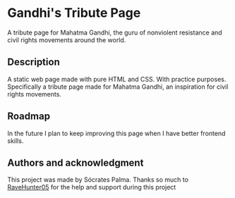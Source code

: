 # Gandhi's Tribute Page

A tribute page for Mahatma Gandhi, the guru of nonviolent resistance and civil rights movements around the world.

## Description

A static web page made with pure HTML and CSS. With practice purposes. Specifically a tribute page made for Mahatma Gandhi, an inspiration for civil rights movements.

## Roadmap

In the future I plan to keep improving this page when I have better frontend skills.

## Authors and acknowledgment

This project was made by Sócrates Palma. Thanks so much to [RaveHunter05](https://github.com/RaveHunter05) for the help and support during this project
